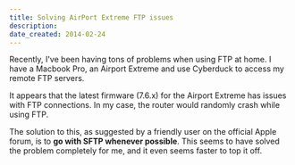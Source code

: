 ```yaml
---
title: Solving AirPort Extreme FTP issues
description: 
date_created: 2014-02-24
---
```


Recently, I've been having tons of problems when using FTP at home. I have a Macbook Pro, an Airport Extreme and use Cyberduck to access my remote FTP servers.

It appears that the latest firmware (7.6.x) for the Airport Extreme has issues with FTP connections. In my case, the router would randomly crash while using FTP.

The solution to this, as suggested by a friendly user on the official Apple forum, is to **go with SFTP whenever possible**. This seems to have solved the problem completely for me, and it even seems faster to top it off.


